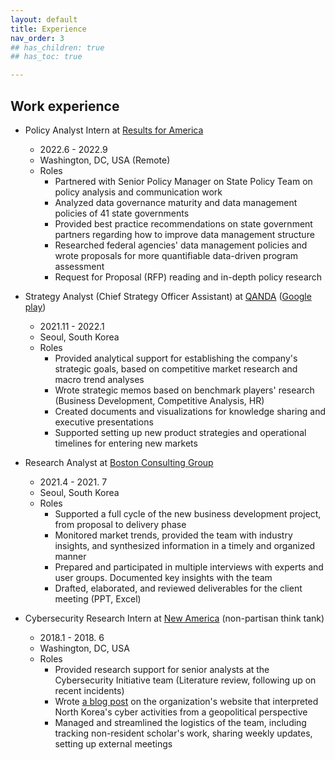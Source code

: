 ```yaml
---
layout: default
title: Experience
nav_order: 3
## has_children: true
## has_toc: true

---
```


## Work experience
- Policy Analyst Intern at [Results for America](https://results4america.org/) 
   - 2022.6 - 2022.9
   - Washington, DC, USA (Remote)
   - Roles
     - Partnered with Senior Policy Manager on State Policy Team on policy analysis and communication work
     - Analyzed data governance maturity and data management policies of 41 state governments
     - Provided best practice recommendations on state government partners regarding how to improve data management structure
     - Researched federal agencies' data management policies and wrote proposals for more quantifiable data-driven program assessment
     - Request for Proposal (RFP) reading and in-depth policy research
   
- Strategy Analyst (Chief Strategy Officer Assistant) at [QANDA](https://qanda.ai/en) ([Google play](https://play.google.com/store/apps/details?id=com.mathpresso.qanda&hl=en_US&gl=US)) 
   - 2021.11 - 2022.1
   - Seoul, South Korea
   - Roles
     - Provided analytical support for establishing the company's strategic goals, based on competitive market research and macro trend analyses
     - Wrote strategic memos based on benchmark players' research (Business Development, Competitive Analysis, HR)
     - Created documents and visualizations for knowledge sharing and executive presentations
     - Supported setting up new product strategies and operational timelines for entering new markets

- Research Analyst at [Boston Consulting Group](https://www.bcg.com/) 
   - 2021.4 - 2021. 7
   - Seoul, South Korea
   - Roles
     - Supported a full cycle of the new business development project, from proposal to delivery phase
     - Monitored market trends, provided the team with industry insights, and synthesized information in a timely and organized manner
     - Prepared and participated in multiple interviews with experts and user groups. Documented key insights with the team
     - Drafted, elaborated, and reviewed deliverables for the client meeting (PPT, Excel)

- Cybersecurity Research Intern at [New America](https://www.newamerica.org/) (non-partisan think tank) 
   - 2018.1 - 2018. 6
   - Washington, DC, USA
   - Roles
     - Provided research support for senior analysts at the Cybersecurity Initiative team (Literature review, following up on recent incidents)
     - Wrote [a blog post](https://www.newamerica.org/cybersecurity-initiative/c2b/c2b-log/north-korea-geopolitical-cyber-incidents-timeline/) on the organization's website that interpreted North Korea's cyber activities from a geopolitical perspective
     - Managed and streamlined the logistics of the team, including tracking non-resident scholar's work, sharing weekly updates, setting up external meetings
